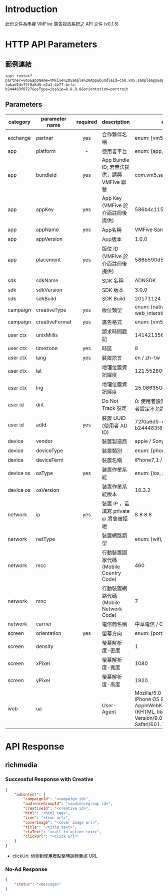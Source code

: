 # Introduction

此份文件為串接 VMFive 廣告投放系統之 API 文件 (v0.1.5)

# HTTP API Parameters

## 範例連結

```
<api route>?partner=vm5&appName=VMFive%20Sample%20App&bundleId=com.vm5.sampleapp&appKey=586b4c115282dd5165fbdf7e&placement=586b590d5282dd5165fbdf9b&creativeFormat=richmedia&creativeType=native&timezone=8&lang=zh-tw&adId=72f0a6d5-e2a1-4e77-bcfa-b244483f8727&osType=ios&ip=8.8.8.8&orientation=portrait
```

## Parameters

| category  | parameter name | required | description                       | example                                  | default value |
| --------- | -------------- | :------: | --------------------------------- | ---------------------------------------- | ------------- |
| exchange  | partner        |   yes    | 合作夥伴名稱                            | enum: [vm5, ...]                         |               |
| app       | platform       |    -     | 使用者平台                             | enum: [app, web]                         | app           |
| app       | bundleId       |   yes    | App Bundle ID; 若無法提供，請與 VMFive 聯繫 | com.vm5.sampleapp                        |               |
| app       | appKey         |   yes    | App Key (VMFive 於介面註冊後提供)         | 586b4c115282dd5165fbdf7e                 |               |
| app       | appName        |   yes    | App名稱                             | VMFive Sample App                        |               |
| app       | appVersion     |          | App版本                             | 1.0.0                                    |               |
| app       | placement      |   yes    | 版位 ID (VMFive 於介面註冊後提供)           | 586b590d5282dd5165fbdf9b                 |               |
| sdk       | sdkName        |          | SDK 名稱                            | ADNSDK                                   |               |
| sdk       | sdkVersion     |          | SDK 版本                            | 3.0.0                                    |               |
| sdk       | sdkBuild       |          | SDK Build                         | 20171124                                 |               |
| campaign  | creativeType   |   yes    | 版位類型                              | enum: [native, interstitial, web_interstitial] |               |
| campaign  | creativeFormat |   yes    | 廣告格式                              | enum: [vm5, vast, richmedia]             |               |
| user ctx  | unixMillis     |          | 請求時間戳記                            | 1414213562373                            |               |
| user ctx  | timezone       |   yes    | 時區                                | 8                                        |               |
| user ctx  | lang           |   yes    | 裝置語言                              | en / zh-tw                               |               |
| user ctx  | lat            |          | 地理位置資訊緯度                          | 121.5528094                              |               |
| user ctx  | lng            |          | 地理位置資訊經度                          | 25.0663508                               |               |
| user id   | dnt            |          | Do Not Track 設定                   | 0: 使用者設定允許追蹤; 1: 使用者設定不允許追蹤              |               |
| user id   | adId           |   yes    | 裝置 UUID (使用者 AD ID)               | 72f0a6d5-e2a1-4e77-bcfa-b244483f8727     |               |
| device    | vendor         |          | 裝置製造商                             | apple / Sony / HTC                       |               |
| device    | deviceType     |          | 裝置類別                              | enum: [phone, tablet]                    |               |
| device    | deviceTerm     |          | 裝置名稱                              | iPhone7,1 / Sony D6503                   |               |
| device os | osType         |   yes    | 裝置作業系統                            | enum: [ios, android]                     |               |
| device os | osVersion      |          | 裝置作業系統版本                          | 10.3.2                                   |               |
| network   | ip             |   yes    | 裝置 IP ，若填寫 private ip 將會被拒絕       | 8.8.8.8                                  |               |
| network   | netType        |          | 裝置網路類型                            | enum: [wifi, 3g, 4g, ...]                |               |
| network   | mcc            |          | 行動裝置國家代碼 (Mobile Country Code)    | 460                                      |               |
| network   | mnc            |          | 行動裝置網路代碼 (Mobile Network Code)    | 7                                        |               |
| network   | carrier        |          | 電信商名稱                             | 中華電信 / CHT                               |               |
| screen    | orientation    |   yes    | 螢幕方向                              | enum: [portrait, landscape]              |               |
| screen    | density        |          | 螢幕解析度-密度                          | 1                                        |               |
| screen    | xPixel         |          | 螢幕解析度-寬度                          | 1080                                     |               |
| screen    | yPixel         |          | 螢幕解析度-高度                          | 1920                                     |               |
| web       | ua             |          | User-Agent                        | Mozilla/5.0 (iPhone; CPU iPhone OS 9_1 like Mac OS X) AppleWebKit/601.1.46 (KHTML, like Gecko) Version/9.0 Mobile/13B143 Safari/601.1 |               |

# API Response

## richmedia

### Successful Response with Creative

```json
{
    "adContent": {
        "campaignId": "<campaign id>",
        "audienceGroupId": "<audiencegroup id>",
        "creativeId": "<creative id>",
        "html": "<html tag>",
        "icon": "<icon url>",
        "coverImage": "<cover image url>",
        "title": "<title text>",
        "ctaText": "<call to action text>",
        "clickUrl": "<click url>"
    }
}
```

* clickUrl: 偵測到使用者點擊時跳轉至該 URL

### No-Ad Response

```json
{
    "status": "<message>"
}
```
